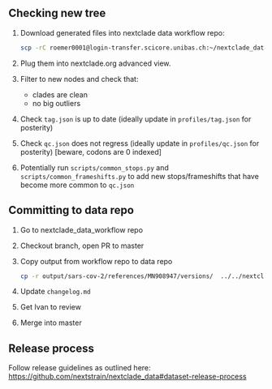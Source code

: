 ## Checking new tree

1. Download generated files into nextclade data workflow repo:

    ```bash
    scp -rC roemer0001@login-transfer.scicore.unibas.ch:~/nextclade_data_workflows/sars-cov-2/output output
    ```

1. Plug them into nextclade.org advanced view.
1. Filter to new nodes and check that:
    - clades are clean
    - no big outliers
1. Check `tag.json` is up to date (ideally update in `profiles/tag.json` for posterity)
1. Check `qc.json` does not regress (ideally update in `profiles/qc.json` for posterity) [beware, codons are 0 indexed]
1. Potentially run `scripts/common_stops.py` and `scripts/common_frameshifts.py` to add new stops/frameshifts that have become more common to `qc.json`

## Committing to data repo

1. Go to nextclade_data_workflow repo
1. Checkout branch, open PR to master
1. Copy output from workflow repo to data repo

    ```bash
    cp -r output/sars-cov-2/references/MN908947/versions/  ../../nextclade_data/data/datasets/sars-cov-2/references/MN908947/versions
    ```

1. Update `changelog.md`
1. Get Ivan to review
1. Merge into master

## Release process

Follow release guidelines as outlined here: https://github.com/nextstrain/nextclade_data#dataset-release-process

